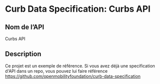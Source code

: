 # Curb Data Specification: Curbs API
## Nom de l’API
Curbs API
## Description 
Ce projet est un exemple de référence. Si vous avez déjà une specification d'API dans un repo, vous pouvez lui faire référence 
https://github.com/openmobilityfoundation/curb-data-specification
